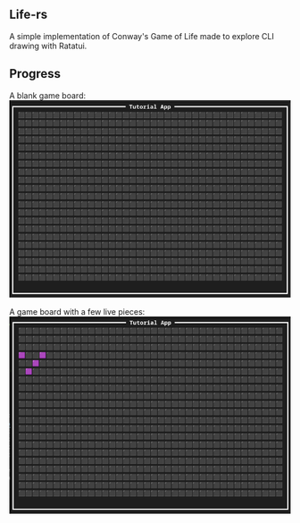 ## Life-rs
A simple implementation of Conway's Game of Life made to explore CLI drawing with Ratatui.

## Progress

A blank game board:
![blank game board](images/dead.png)

A game board with a few live pieces:
![game board with a few live pieces](images/alive.png)